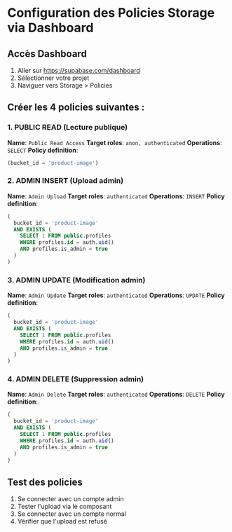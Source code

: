 # Configuration des Policies Storage via Dashboard

## Accès Dashboard
1. Aller sur https://supabase.com/dashboard
2. Sélectionner votre projet
3. Naviguer vers Storage > Policies

## Créer les 4 policies suivantes :

### 1. PUBLIC READ (Lecture publique)
**Name**: `Public Read Access`
**Target roles**: `anon, authenticated`
**Operations**: `SELECT`
**Policy definition**:
```sql
(bucket_id = 'product-image')
```

### 2. ADMIN INSERT (Upload admin)
**Name**: `Admin Upload`
**Target roles**: `authenticated`
**Operations**: `INSERT`
**Policy definition**:
```sql
(
  bucket_id = 'product-image' 
  AND EXISTS (
    SELECT 1 FROM public.profiles
    WHERE profiles.id = auth.uid()
    AND profiles.is_admin = true
  )
)
```

### 3. ADMIN UPDATE (Modification admin)
**Name**: `Admin Update`
**Target roles**: `authenticated`
**Operations**: `UPDATE`
**Policy definition**:
```sql
(
  bucket_id = 'product-image'
  AND EXISTS (
    SELECT 1 FROM public.profiles
    WHERE profiles.id = auth.uid()
    AND profiles.is_admin = true
  )
)
```

### 4. ADMIN DELETE (Suppression admin)
**Name**: `Admin Delete`
**Target roles**: `authenticated`
**Operations**: `DELETE`
**Policy definition**:
```sql
(
  bucket_id = 'product-image'
  AND EXISTS (
    SELECT 1 FROM public.profiles
    WHERE profiles.id = auth.uid()
    AND profiles.is_admin = true
  )
)
```

## Test des policies
1. Se connecter avec un compte admin
2. Tester l'upload via le composant
3. Se connecter avec un compte normal
4. Vérifier que l'upload est refusé 